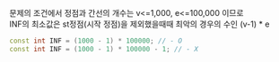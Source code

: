 문제의 조건에서 정점과 간선의 개수는 v<=1,000, e<=100,000 이므로    
INF의 최소값은 st정점(시작 정점)을 제외했을때때 최악의 경우의 수인 (v-1) * e   
```cpp
const int INF = (1000 - 1) * 100000; // - O
const int INF = (1000 - 1) * 100000 - 1; // - X
```
